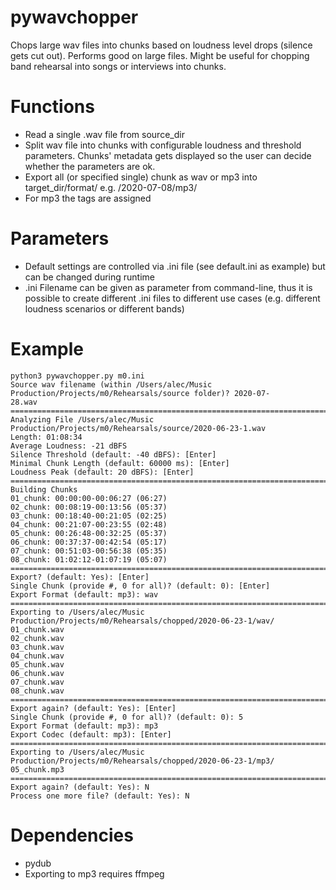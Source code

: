 # pywavchopper
Chops large wav files into chunks based on loudness level drops (silence gets cut out). Performs good on large files.
Might be useful for chopping band rehearsal into songs or interviews into chunks.

# Functions
- Read a single .wav file from source_dir
- Split wav file into chunks with configurable loudness and threshold parameters. Chunks' metadata gets displayed so the user can decide whether the parameters are ok.
- Export all (or specified single) chunk as wav or mp3 into target_dir/format/ e.g. /2020-07-08/mp3/
- For mp3 the tags are assigned

# Parameters
- Default settings are controlled via .ini file (see default.ini as example) but can be changed during runtime
- .ini Filename can be given as parameter from command-line, thus it is possible to create different .ini files to different use cases (e.g. different loudness scenarios or different bands)

# Example

```
python3 pywavchopper.py m0.ini
Source wav filename (within /Users/alec/Music Production/Projects/m0/Rehearsals/source folder)? 2020-07-
28.wav
==============================================================================================================
Analyzing File /Users/alec/Music Production/Projects/m0/Rehearsals/source/2020-06-23-1.wav
Length: 01:08:34
Average Loudness: -21 dBFS
Silence Threshold (default: -40 dBFS): [Enter]
Minimal Chunk Length (default: 60000 ms): [Enter]
Loudness Peak (default: 20 dBFS): [Enter]
==============================================================================================================
Building Chunks
01_chunk: 00:00:00-00:06:27 (06:27)
02_chunk: 00:08:19-00:13:56 (05:37)
03_chunk: 00:18:40-00:21:05 (02:25)
04_chunk: 00:21:07-00:23:55 (02:48)
05_chunk: 00:26:48-00:32:25 (05:37)
06_chunk: 00:37:37-00:42:54 (05:17)
07_chunk: 00:51:03-00:56:38 (05:35)
08_chunk: 01:02:12-01:07:19 (05:07)
==============================================================================================================
Export? (default: Yes): [Enter]
Single Chunk (provide #, 0 for all)? (default: 0): [Enter]
Export Format (default: mp3): wav
==============================================================================================================
Exporting to /Users/alec/Music Production/Projects/m0/Rehearsals/chopped/2020-06-23-1/wav/
01_chunk.wav
02_chunk.wav
03_chunk.wav
04_chunk.wav
05_chunk.wav
06_chunk.wav
07_chunk.wav
08_chunk.wav
==============================================================================================================
Export again? (default: Yes): [Enter]
Single Chunk (provide #, 0 for all)? (default: 0): 5
Export Format (default: mp3): mp3
Export Codec (default: mp3): [Enter]
==============================================================================================================
Exporting to /Users/alec/Music Production/Projects/m0/Rehearsals/chopped/2020-06-23-1/mp3/
05_chunk.mp3
==============================================================================================================
Export again? (default: Yes): N
Process one more file? (default: Yes): N
```

# Dependencies
- pydub
- Exporting to mp3 requires ffmpeg

